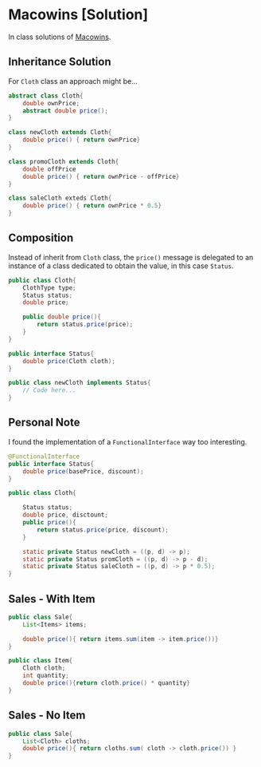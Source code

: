 # Macowins [Solution]

In class solutions of [Macowins](../00-lecture/macowins/README.md).

## Inheritance Solution

For `Cloth` class an approach might be...

```java
abstract class Cloth{
    double ownPrice;
    abstract double price();
}

class newCloth extends Cloth{
    double price() { return ownPrice}
}

class promoCloth extends Cloth{
    double offPrice
    double price() { return ownPrice - offPrice}
}

class saleCloth exteds Cloth{
    double price() { return ownPrice * 0.5}
}

```

## Composition

Instead of inherit from `Cloth` class, the `price()` message is delegated to an instance of a class dedicated to obtain the value, in this case `Status`.

```java
public class Cloth{
    ClothType type;
    Status status;
    double price;

    public double price(){
        return status.price(price);
    }
}

public interface Status{
    double price(Cloth cloth);
}

public class newCloth implements Status{
    // Code here...
}
```

## Personal Note

I found the implementation of a `FunctionalInterface` way too interesting.

```java
@FunctionalInterface
public interface Status{
    double price(basePrice, discount);
}

public class Cloth{

    Status status;
    double price, disctount;
    public price(){
        return status.price(price, discount);
    }

    static private Status newCloth = ((p, d) -> p);
    static private Status promCloth = ((p, d) -> p - d);
    static private Status saleCloth = ((p, d) -> p * 0.5);
}
```

## Sales - With Item

```java
public class Sale{
    List<Items> items;

    double price(){ return items.sum(item -> item.price())}
}

public class Item{
    Cloth cloth;
    int quantity;
    double price(){return cloth.price() * quantity}
}
```

## Sales - No Item

```java
public class Sale{
    List<Cloth> cloths;
    double price(){ return cloths.sum( cloth -> cloth.price()) }
}
```
